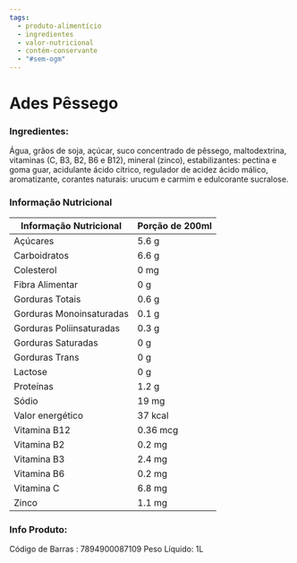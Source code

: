 ```yaml
---
tags:
  - produto-alimentício
  - ingredientes
  - valor-nutricional
  - contém-conservante
  - "#sem-ogm"
---
```

# Ades Pêssego
### Ingredientes:
Água, grãos de soja, açúcar, suco concentrado de pêssego, maltodextrina, vitaminas (C, B3, B2, B6 e B12), mineral (zinco), estabilizantes: pectina e goma guar, acidulante ácido cítrico, regulador de acidez ácido málico, aromatizante, corantes naturais: urucum e carmim e edulcorante sucralose.
  
### Informação Nutricional  
| Informação Nutricional   | Porção de 200ml  |  
|--------------------------|------------------|  
| Açúcares                 | 5.6 g            |  
| Carboidratos             | 6.6 g            |  
| Colesterol               | 0 mg             |  
| Fibra Alimentar          | 0 g              |  
| Gorduras Totais          | 0.6 g            |  
| Gorduras Monoinsaturadas | 0.1 g            |  
| Gorduras Poliinsaturadas | 0.3 g            |  
| Gorduras Saturadas       | 0 g              |  
| Gorduras Trans           | 0 g              |  
| Lactose                  | 0 g              |  
| Proteínas                | 1.2 g            |  
| Sódio                    | 19 mg            |  
| Valor energético         | 37 kcal          |  
| Vitamina B12             | 0.36 mcg         |  
| Vitamina B2              | 0.2 mg           |  
| Vitamina B3              | 2.4 mg           |  
| Vitamina B6              | 0.2 mg           |  
| Vitamina C               | 6.8 mg           |  
| Zinco                    | 1.1 mg           |
  
### Info Produto:
Código de Barras : 7894900087109
Peso Líquido: 1L

